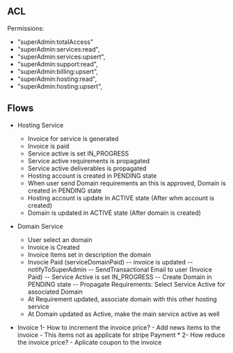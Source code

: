 ## ACL
Permissions:
- "superAdmin:totalAccess"
- "superAdmin:services:read",
- "superAdmin:services:upsert",
- "superAdmin:support:read",
- "superAdmin:billing:upsert",
- "superAdmin:hosting:read",
- "superAdmin:hosting:upsert",
 

 ## Flows

 - Hosting Service
    - Invoice for service is generated
    - Invoice is paid
    - Service active is set IN_PROGRESS
    - Service active requirements is propagated 
    - Service active deliverables is propagated 
    - Hosting account is created in PENDING state
    - When user send Domain requirements an this is approved, Domain is created in PENDING state
    - Hosting account is update in ACTIVE state (After whm account is created)
    - Domain is updated in ACTIVE state (After domain is created)  

 - Domain Service
    - User select an domain
    - Invoice is Created
    - Invoice Items set in description the domain
    - Invocie Paid (serviceDomainPaid)
      -- invoice is updated
      -- notifyToSuperAdmin
      -- SendTransactional Email to user (Invoice Paid)
      -- Service Active is set IN_PROGRESS
      -- Create Domain in PENDING state
      -- Propagate Requirements: Select Service Active for associated Domain
   - At Requirement updated, associate domain with this other hosting service
   - At Domain updated as Active, make the main service active as well

- Invoice
    1- How to increment the invoice price?
      - Add news items to the invoice
      - This items not as applicate for stripe Payment *
    2- How reduce the invoice price?
      - Aplicate coupon to the invoice